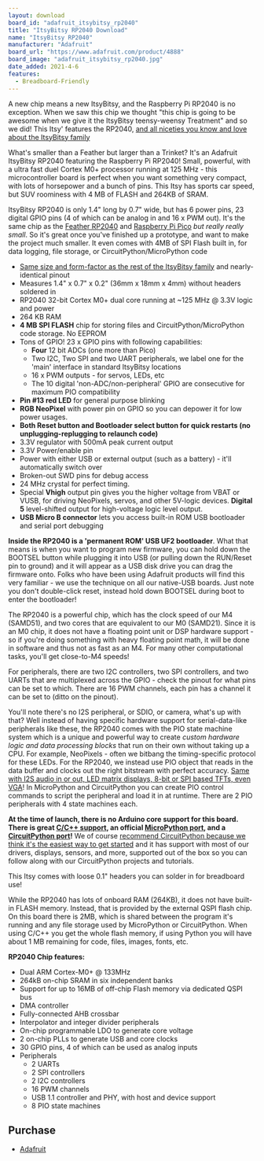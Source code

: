 ```yaml
---
layout: download
board_id: "adafruit_itsybitsy_rp2040"
title: "ItsyBitsy RP2040 Download"
name: "ItsyBitsy RP2040"
manufacturer: "Adafruit"
board_url: "https://www.adafruit.com/product/4888"
board_image: "adafruit_itsybitsy_rp2040.jpg"
date_added: 2021-4-6
features:
  - Breadboard-Friendly
---
```


A new chip means a new ItsyBitsy, and the Raspberry Pi RP2040 is no exception. When we saw this chip we thought "this chip is going to be awesome when we give it the ItsyBitsy teensy-weensy Treatment" and so we did! This Itsy' features the RP2040, [and all niceties you know and love about the ItsyBitsy family](https://www.adafruit.com/category/1008)

What's smaller than a Feather but larger than a Trinket? It's an Adafruit ItsyBitsy RP2040 featuring the Raspberry Pi RP2040! Small, powerful, with a ultra fast duel Cortex M0+ processor running at 125 MHz - this microcontroller board is perfect when you want something very compact, with lots of horsepower and a bunch of pins. This Itsy has sports car speed, but SUV roominess with 4 MB of FLASH and 264KB of SRAM.

ItsyBitsy RP2040 is only 1.4" long by 0.7" wide, but has 6 power pins, 23 digital GPIO pins (4 of which can be analog in and 16 x PWM out). It's the same chip as the [Feather RP2040](https://www.adafruit.com/products/4884) and [Raspberry Pi Pico](https://www.adafruit.com/products/4883) *but really really small*. So it's great once you've finished up a prototype, and want to make the project much smaller. It even comes with 4MB of SPI Flash built in, for data logging, file storage, or CircuitPython/MicroPython code

- [Same size and form-factor as the rest of the ItsyBitsy family](https://www.adafruit.com/category/1008) and nearly-identical pinout
- Measures 1.4" x 0.7" x 0.2" (36mm x 18mm x 4mm) without headers soldered in
- RP2040 32-bit Cortex M0+ dual core running at ~125 MHz @ 3.3V logic and power
- 264 KB RAM
- **4 MB SPI FLASH** chip for storing files and CircuitPython/MicroPython code storage. No EEPROM
- Tons of GPIO! 23 x GPIO pins with following capabilities:
  - **Four** 12 bit ADCs (one more than Pico)
  - Two I2C, Two SPI and two UART peripherals, we label one for the 'main' interface in standard ItsyBitsy locations
  - 16 x PWM outputs - for servos, LEDs, etc
  - The 10 digital 'non-ADC/non-peripheral' GPIO are consecutive for maximum PIO compatibility
- **Pin #13 red LED** for general purpose blinking
- **RGB NeoPixel** with power pin on GPIO so you can depower it for low power usages.
- **Both Reset button and Bootloader select button for quick restarts (no unplugging-replugging to relaunch code)**
- 3.3V regulator with 500mA peak current output
- 3.3V Power/enable pin
- Power with either USB or external output (such as a battery) - it'll automatically switch over
- Broken-out SWD pins for debug access
- 24 MHz crystal for perfect timing.
- Special **Vhigh** output pin gives you the higher voltage from VBAT or VUSB, for driving NeoPixels, servos, and other 5V-logic devices. **Digital 5** level-shifted output for high-voltage logic level output.
- **USB Micro B connector** lets you access built-in ROM USB bootloader and serial port debugging

**Inside the RP2040 is a 'permanent ROM' USB UF2 bootloader**. What that means is when you want to program new firmware, you can hold down the BOOTSEL button while plugging it into USB (or pulling down the RUN/Reset pin to ground) and it will appear as a USB disk drive you can drag the firmware onto. Folks who have been using Adafruit products will find this very familiar - we use the technique on all our native-USB boards. Just note you don't double-click reset, instead hold down BOOTSEL during boot to enter the bootloader!

The RP2040 is a powerful chip, which has the clock speed of our M4 (SAMD51), and two cores that are equivalent to our M0 (SAMD21). Since it is an M0 chip, it does not have a floating point unit or DSP hardware support - so if you're doing something with heavy floating point math, it will be done in software and thus not as fast as an M4. For many other computational tasks, you'll get close-to-M4 speeds!

For peripherals, there are two I2C controllers, two SPI controllers, and two UARTs that are multiplexed across the GPIO - check the pinout for what pins can be set to which. There are 16 PWM channels, each pin has a channel it can be set to (ditto on the pinout).

You'll note there's no I2S peripheral, or SDIO, or camera, what's up with that? Well instead of having specific hardware support for serial-data-like peripherals like these, the RP2040 comes with the PIO state machine system which is a unique and powerful way to create *custom hardware logic and data processing blocks* that run on their own without taking up a CPU. For example, NeoPixels - often we bitbang the timing-specific protocol for these LEDs. For the RP2040, we instead use PIO object that reads in the data buffer and clocks out the right bitstream with perfect accuracy. [Same with I2S audio in or out, LED matrix displays, 8-bit or SPI based TFTs, even VGA](https://github.com/raspberrypi/pico-examples/tree/master/pio)! In MicroPython and CircuitPython you can create PIO control commands to script the peripheral and load it in at runtime. There are 2 PIO peripherals with 4 state machines each.

**At the time of launch, there is no Arduino core support for this board. There is great [C/C++ support](https://github.com/raspberrypi/pico-sdk), an official [MicroPython port](https://github.com/raspberrypi/micropython), and a [CircuitPython port](https://circuitpython.org/downloads)!** We of course [recommend CircuitPython because we think it's the easiest way to get started](https://learn.adafruit.com/welcome-to-circuitpython) and it has support with most of our drivers, displays, sensors, and more, supported out of the box so you can follow along with our CircuitPython projects and tutorials.

This Itsy comes with loose 0.1" headers you can solder in for breadboard use!

While the RP2040 has lots of onboard RAM (264KB), it does not have built-in FLASH memory. Instead, that is provided by the external QSPI flash chip. On this board there is 2MB, which is shared between the program it's running and any file storage used by MicroPython or CircuitPython. When using C/C++ you get the whole flash memory, if using Python you will have about 1 MB remaining for code, files, images, fonts, etc.

**RP2040 Chip features:**

- Dual ARM Cortex-M0+ @ 133MHz
- 264kB on-chip SRAM in six independent banks
- Support for up to 16MB of off-chip Flash memory via dedicated QSPI bus
- DMA controller
- Fully-connected AHB crossbar
- Interpolator and integer divider peripherals
- On-chip programmable LDO to generate core voltage
- 2 on-chip PLLs to generate USB and core clocks
- 30 GPIO pins, 4 of which can be used as analog inputs
- Peripherals
  - 2 UARTs
  - 2 SPI controllers
  - 2 I2C controllers
  - 16 PWM channels
  - USB 1.1 controller and PHY, with host and device support
  - 8 PIO state machines

## Purchase
* [Adafruit](https://www.adafruit.com/product/4888)
